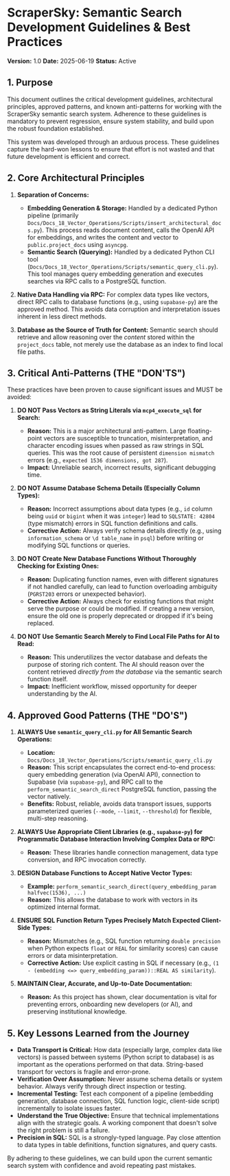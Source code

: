 # ScraperSky: Semantic Search Development Guidelines & Best Practices

**Version:** 1.0
**Date:** 2025-06-19
**Status:** Active

## 1. Purpose

This document outlines the critical development guidelines, architectural principles, approved patterns, and known anti-patterns for working with the ScraperSky semantic search system. Adherence to these guidelines is mandatory to prevent regression, ensure system stability, and build upon the robust foundation established.

This system was developed through an arduous process. These guidelines capture the hard-won lessons to ensure that effort is not wasted and that future development is efficient and correct.

## 2. Core Architectural Principles

1.  **Separation of Concerns:**
    *   **Embedding Generation & Storage:** Handled by a dedicated Python pipeline (primarily `Docs/Docs_18_Vector_Operations/Scripts/insert_architectural_docs.py`). This process reads document content, calls the OpenAI API for embeddings, and writes the content and vector to `public.project_docs` using `asyncpg`.
    *   **Semantic Search (Querying):** Handled by a dedicated Python CLI tool (`Docs/Docs_18_Vector_Operations/Scripts/semantic_query_cli.py`). This tool manages query embedding generation and executes searches via RPC calls to a PostgreSQL function.

2.  **Native Data Handling via RPC:** For complex data types like vectors, direct RPC calls to database functions (e.g., using `supabase-py`) are the approved method. This avoids data corruption and interpretation issues inherent in less direct methods.

3.  **Database as the Source of Truth for Content:** Semantic search should retrieve and allow reasoning over the *content* stored within the `project_docs` table, not merely use the database as an index to find local file paths.

## 3. Critical Anti-Patterns (THE "DON'TS")

These practices have been proven to cause significant issues and MUST be avoided:

1.  **DO NOT Pass Vectors as String Literals via `mcp4_execute_sql` for Search:**
    *   **Reason:** This is a major architectural anti-pattern. Large floating-point vectors are susceptible to truncation, misinterpretation, and character encoding issues when passed as raw strings in SQL queries. This was the root cause of persistent `dimension mismatch` errors (e.g., `expected 1536 dimensions, got 287`).
    *   **Impact:** Unreliable search, incorrect results, significant debugging time.

2.  **DO NOT Assume Database Schema Details (Especially Column Types):**
    *   **Reason:** Incorrect assumptions about data types (e.g., `id` column being `uuid` or `bigint` when it was `integer`) lead to `SQLSTATE: 42804` (type mismatch) errors in SQL function definitions and calls.
    *   **Corrective Action:** Always verify schema details directly (e.g., using `information_schema` or `\d table_name` in `psql`) before writing or modifying SQL functions or queries.

3.  **DO NOT Create New Database Functions Without Thoroughly Checking for Existing Ones:**
    *   **Reason:** Duplicating function names, even with different signatures if not handled carefully, can lead to function overloading ambiguity (`PGRST203` errors or unexpected behavior).
    *   **Corrective Action:** Always check for existing functions that might serve the purpose or could be modified. If creating a new version, ensure the old one is properly deprecated or dropped if it's being replaced.

4.  **DO NOT Use Semantic Search Merely to Find Local File Paths for AI to Read:**
    *   **Reason:** This underutilizes the vector database and defeats the purpose of storing rich content. The AI should reason over the content retrieved *directly from the database* via the semantic search function itself.
    *   **Impact:** Inefficient workflow, missed opportunity for deeper understanding by the AI.

## 4. Approved Good Patterns (THE "DO'S")

1.  **ALWAYS Use `semantic_query_cli.py` for All Semantic Search Operations:**
    *   **Location:** `Docs/Docs_18_Vector_Operations/Scripts/semantic_query_cli.py`
    *   **Reason:** This script encapsulates the correct end-to-end process: query embedding generation (via OpenAI API), connection to Supabase (via `supabase-py`), and RPC call to the `perform_semantic_search_direct` PostgreSQL function, passing the vector natively.
    *   **Benefits:** Robust, reliable, avoids data transport issues, supports parameterized queries (`--mode`, `--limit`, `--threshold`) for flexible, multi-step reasoning.

2.  **ALWAYS Use Appropriate Client Libraries (e.g., `supabase-py`) for Programmatic Database Interaction Involving Complex Data or RPC:**
    *   **Reason:** These libraries handle connection management, data type conversion, and RPC invocation correctly.

3.  **DESIGN Database Functions to Accept Native Vector Types:**
    *   **Example:** `perform_semantic_search_direct(query_embedding_param halfvec(1536), ...)`
    *   **Reason:** This allows the database to work with vectors in its optimized internal format.

4.  **ENSURE SQL Function Return Types Precisely Match Expected Client-Side Types:**
    *   **Reason:** Mismatches (e.g., SQL function returning `double precision` when Python expects `float` or `REAL` for similarity scores) can cause errors or data misinterpretation.
    *   **Corrective Action:** Use explicit casting in SQL if necessary (e.g., `(1 - (embedding <=> query_embedding_param))::REAL AS similarity`).

5.  **MAINTAIN Clear, Accurate, and Up-to-Date Documentation:**
    *   **Reason:** As this project has shown, clear documentation is vital for preventing errors, onboarding new developers (or AI), and preserving institutional knowledge.

## 5. Key Lessons Learned from the Journey

*   **Data Transport is Critical:** How data (especially large, complex data like vectors) is passed between systems (Python script to database) is as important as the operations performed on that data. String-based transport for vectors is fragile and error-prone.
*   **Verification Over Assumption:** Never assume schema details or system behavior. Always verify through direct inspection or testing.
*   **Incremental Testing:** Test each component of a pipeline (embedding generation, database connection, SQL function logic, client-side script) incrementally to isolate issues faster.
*   **Understand the True Objective:** Ensure that technical implementations align with the strategic goals. A working component that doesn't solve the right problem is still a failure.
*   **Precision in SQL:** SQL is a strongly-typed language. Pay close attention to data types in table definitions, function signatures, and query casts.

By adhering to these guidelines, we can build upon the current semantic search system with confidence and avoid repeating past mistakes.
